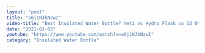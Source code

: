 ```yaml
---
layout: "post"
title: "a6j1NJkNzwI"
video-title: "Best Insulated Water Bottle? Yeti vs Hydro Flask vs 12 Other Brands!  Let's find out!"
date: "2021-01-03"
youtube: "https://www.youtube.com/watch?v=a6j1NJkNzwI"
category: "Insulated Water Bottle"
---
```

<div class="space-y-1"></div>